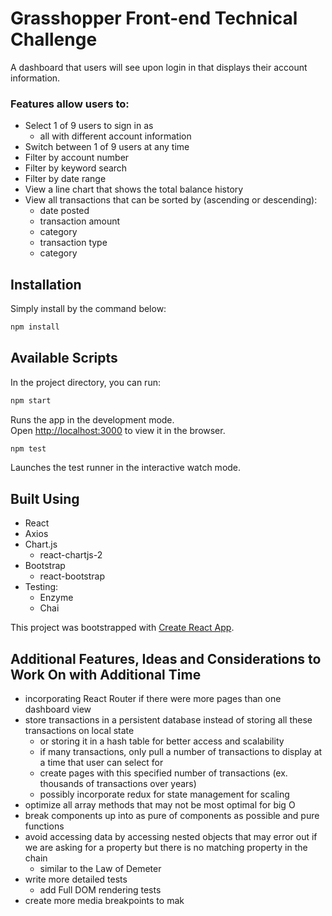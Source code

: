 # Grasshopper Front-end Technical Challenge

A dashboard that users will see upon login in that displays their account information.

### Features allow users to:

- Select 1 of 9 users to sign in as
  - all with different account information
- Switch between 1 of 9 users at any time
- Filter by account number
- Filter by keyword search
- Filter by date range
- View a line chart that shows the total balance history
- View all transactions that can be sorted by (ascending or descending):
  - date posted
  - transaction amount
  - category
  - transaction type
  - category

## Installation

Simply install by the command below:

```bash
npm install
```

## Available Scripts

In the project directory, you can run:

```bash
npm start
```

Runs the app in the development mode.<br>
Open [http://localhost:3000](http://localhost:3000) to view it in the browser.

```bash
npm test
```

Launches the test runner in the interactive watch mode.<br>

## Built Using

- React
- Axios
- Chart.js
  - react-chartjs-2
- Bootstrap
  - react-bootstrap
- Testing:
  - Enzyme
  - Chai

This project was bootstrapped with [Create React App](https://github.com/facebook/create-react-app).

## Additional Features, Ideas and Considerations to Work On with Additional Time

- incorporating React Router if there were more pages than one dashboard view
- store transactions in a persistent database instead of storing all these transactions on local state
  - or storing it in a hash table for better access and scalability
  - if many transactions, only pull a number of transactions to display at a time that user can select for
  - create pages with this specified number of transactions (ex. thousands of transactions over years)
  - possibly incorporate redux for state management for scaling
- optimize all array methods that may not be most optimal for big O
- break components up into as pure of components as possible and pure functions
- avoid accessing data by accessing nested objects that may error out if we are asking for a property but there is no matching property in the chain
  - similar to the Law of Demeter
- write more detailed tests
  - add Full DOM rendering tests
- create more media breakpoints to mak